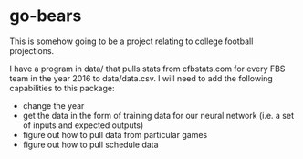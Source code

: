 # go-bears

This is somehow going to be a project relating to college football projections. 

I have a program in data/ that pulls stats from cfbstats.com for every FBS team in the year 2016 to data/data.csv. I will need to add the following capabilities to this package:

- change the year
- get the data in the form of training data for our neural network (i.e. a set of inputs and expected outputs)
- figure out how to pull data from particular games
- figure out how to pull schedule data